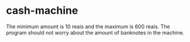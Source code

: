 # cash-machine
The minimum amount is 10 reais and the maximum is 600 reais. The program should not worry about the amount of banknotes in the machine.

